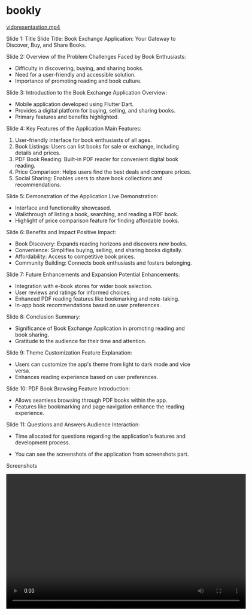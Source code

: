 # bookly

[vidpresentastion.mp4](https://github.com/kareeeeeeem/Book-Shop/assets/88625235/150e71da-77c5-4d57-a00c-88523b41ee76
)

Slide 1: Title Slide
Title: Book Exchange Application: Your Gateway to Discover, Buy, and Share Books.

Slide 2: Overview of the Problem
Challenges Faced by Book Enthusiasts:
- Difficulty in discovering, buying, and sharing books.
- Need for a user-friendly and accessible solution.
- Importance of promoting reading and book culture.

Slide 3: Introduction to the Book Exchange Application
Overview:
- Mobile application developed using Flutter Dart.
- Provides a digital platform for buying, selling, and sharing books.
- Primary features and benefits highlighted.

Slide 4: Key Features of the Application
Main Features:
1. User-friendly interface for book enthusiasts of all ages.
2. Book Listings: Users can list books for sale or exchange, including details and prices.
3. PDF Book Reading: Built-in PDF reader for convenient digital book reading.
4. Price Comparison: Helps users find the best deals and compare prices.
5. Social Sharing: Enables users to share book collections and recommendations.

Slide 5: Demonstration of the Application
Live Demonstration:
- Interface and functionality showcased.
- Walkthrough of listing a book, searching, and reading a PDF book.
- Highlight of price comparison feature for finding affordable books.

Slide 6: Benefits and Impact
Positive Impact:
- Book Discovery: Expands reading horizons and discovers new books.
- Convenience: Simplifies buying, selling, and sharing books digitally.
- Affordability: Access to competitive book prices.
- Community Building: Connects book enthusiasts and fosters belonging.

Slide 7: Future Enhancements and Expansion
Potential Enhancements:
- Integration with e-book stores for wider book selection.
- User reviews and ratings for informed choices.
- Enhanced PDF reading features like bookmarking and note-taking.
- In-app book recommendations based on user preferences.

Slide 8: Conclusion
Summary:
- Significance of Book Exchange Application in promoting reading and book sharing.
- Gratitude to the audience for their time and attention.

Slide 9: Theme Customization
Feature Explanation:
- Users can customize the app's theme from light to dark mode and vice versa.
- Enhances reading experience based on user preferences.

Slide 10: PDF Book Browsing
Feature Introduction:
- Allows seamless browsing through PDF books within the app.
- Features like bookmarking and page navigation enhance the reading experience.

Slide 11: Questions and Answers
Audience Interaction:
- Time allocated for questions regarding the application's features and development process.

- You can see the screenshots of the application from screenshots part.

Screenshots

<video width="640" height="360" controls>
  <source src="video.mp4" type="video/mp4">
  Your browser does not support the video tag.
</video>

